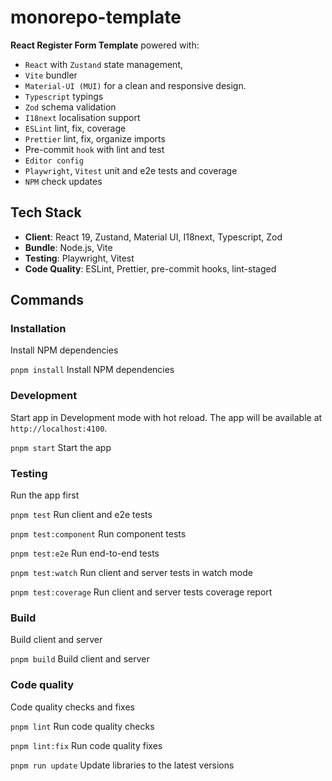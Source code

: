 # monorepo-template

**React Register Form Template** powered with:
- `React` with `Zustand` state management,
- `Vite` bundler
- `Material-UI (MUI)` for a clean and responsive design.
- `Typescript` typings
- `Zod` schema validation
- `I18next` localisation support
- `ESLint` lint, fix, coverage
- `Prettier` lint, fix, organize imports
- Pre-commit `hook` with lint and test
- `Editor config`
- `Playwright`, `Vitest` unit and e2e tests and coverage
- `NPM` check updates

## Tech Stack
- **Client**: React 19, Zustand, Material UI, I18next, Typescript, Zod
- **Bundle**: Node.js, Vite
- **Testing**: Playwright, Vitest
- **Code Quality**: ESLint, Prettier, pre-commit hooks, lint-staged

## Commands

### Installation

Install NPM dependencies

`pnpm install` Install NPM dependencies

### Development

Start app in Development mode with hot reload.
The app will be available at `http://localhost:4100`.

`pnpm start` Start the app

### Testing

Run the app first

`pnpm test` Run client and e2e tests

`pnpm test:component` Run component tests

`pnpm test:e2e` Run end-to-end tests

`pnpm test:watch` Run client and server tests in watch mode

`pnpm test:coverage` Run client and server tests coverage report

### Build

Build client and server

`pnpm build` Build client and server

### Code quality

Code quality checks and fixes

`pnpm lint` Run code quality checks

`pnpm lint:fix` Run code quality fixes

`pnpm run update` Update libraries to the latest versions